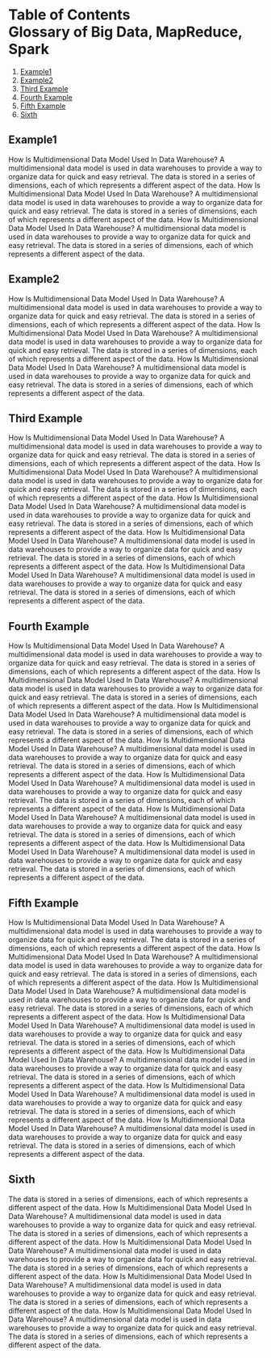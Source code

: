 # Table of Contents <br> Glossary of Big Data, MapReduce, Spark

1. [Example1](#example1)
2. [Example2](#example2)
3. [Third Example](#third-example)
4. [Fourth Example](#fourth-example)
5. [Fifth Example](#fifth-example)
6. [Sixth](#sixth)

## Example1
How Is Multidimensional Data Model Used In Data Warehouse? 
A multidimensional data model is used in data warehouses 
to provide a way to organize data for quick and easy retrieval. 
The data is stored in a series of dimensions, each of which 
represents a different aspect of the data.
How Is Multidimensional Data Model Used In Data Warehouse? 
A multidimensional data model is used in data warehouses 
to provide a way to organize data for quick and easy retrieval. 
The data is stored in a series of dimensions, each of which 
represents a different aspect of the data.
How Is Multidimensional Data Model Used In Data Warehouse? 
A multidimensional data model is used in data warehouses 
to provide a way to organize data for quick and easy retrieval. 
The data is stored in a series of dimensions, each of which 
represents a different aspect of the data.


## Example2
How Is Multidimensional Data Model Used In Data Warehouse? 
A multidimensional data model is used in data warehouses 
to provide a way to organize data for quick and easy retrieval. 
The data is stored in a series of dimensions, each of which 
represents a different aspect of the data.
How Is Multidimensional Data Model Used In Data Warehouse? 
A multidimensional data model is used in data warehouses 
to provide a way to organize data for quick and easy retrieval. 
The data is stored in a series of dimensions, each of which 
represents a different aspect of the data.
How Is Multidimensional Data Model Used In Data Warehouse? 
A multidimensional data model is used in data warehouses 
to provide a way to organize data for quick and easy retrieval. 
The data is stored in a series of dimensions, each of which 
represents a different aspect of the data.



## Third Example
How Is Multidimensional Data Model Used In Data Warehouse? 
A multidimensional data model is used in data warehouses 
to provide a way to organize data for quick and easy retrieval. 
The data is stored in a series of dimensions, each of which 
represents a different aspect of the data.
How Is Multidimensional Data Model Used In Data Warehouse? 
A multidimensional data model is used in data warehouses 
to provide a way to organize data for quick and easy retrieval. 
The data is stored in a series of dimensions, each of which 
represents a different aspect of the data.
How Is Multidimensional Data Model Used In Data Warehouse? 
A multidimensional data model is used in data warehouses 
to provide a way to organize data for quick and easy retrieval. 
The data is stored in a series of dimensions, each of which 
represents a different aspect of the data.
How Is Multidimensional Data Model Used In Data Warehouse? 
A multidimensional data model is used in data warehouses 
to provide a way to organize data for quick and easy retrieval. 
The data is stored in a series of dimensions, each of which 
represents a different aspect of the data.
How Is Multidimensional Data Model Used In Data Warehouse? 
A multidimensional data model is used in data warehouses 
to provide a way to organize data for quick and easy retrieval. 
The data is stored in a series of dimensions, each of which 
represents a different aspect of the data.



## Fourth Example
How Is Multidimensional Data Model Used In Data Warehouse? 
A multidimensional data model is used in data warehouses 
to provide a way to organize data for quick and easy retrieval. 
The data is stored in a series of dimensions, each of which 
represents a different aspect of the data.
How Is Multidimensional Data Model Used In Data Warehouse? 
A multidimensional data model is used in data warehouses 
to provide a way to organize data for quick and easy retrieval. 
The data is stored in a series of dimensions, each of which 
represents a different aspect of the data.
How Is Multidimensional Data Model Used In Data Warehouse? 
A multidimensional data model is used in data warehouses 
to provide a way to organize data for quick and easy retrieval. 
The data is stored in a series of dimensions, each of which 
represents a different aspect of the data.
How Is Multidimensional Data Model Used In Data Warehouse? 
A multidimensional data model is used in data warehouses 
to provide a way to organize data for quick and easy retrieval. 
The data is stored in a series of dimensions, each of which 
represents a different aspect of the data.
How Is Multidimensional Data Model Used In Data Warehouse? 
A multidimensional data model is used in data warehouses 
to provide a way to organize data for quick and easy retrieval. 
The data is stored in a series of dimensions, each of which 
represents a different aspect of the data.
How Is Multidimensional Data Model Used In Data Warehouse? 
A multidimensional data model is used in data warehouses 
to provide a way to organize data for quick and easy retrieval. 
The data is stored in a series of dimensions, each of which 
represents a different aspect of the data.
How Is Multidimensional Data Model Used In Data Warehouse? 
A multidimensional data model is used in data warehouses 
to provide a way to organize data for quick and easy retrieval. 
The data is stored in a series of dimensions, each of which 
represents a different aspect of the data.


## Fifth Example
How Is Multidimensional Data Model Used In Data Warehouse? 
A multidimensional data model is used in data warehouses 
to provide a way to organize data for quick and easy retrieval. 
The data is stored in a series of dimensions, each of which 
represents a different aspect of the data.
How Is Multidimensional Data Model Used In Data Warehouse? 
A multidimensional data model is used in data warehouses 
to provide a way to organize data for quick and easy retrieval. 
The data is stored in a series of dimensions, each of which 
represents a different aspect of the data.
How Is Multidimensional Data Model Used In Data Warehouse? 
A multidimensional data model is used in data warehouses 
to provide a way to organize data for quick and easy retrieval. 
The data is stored in a series of dimensions, each of which 
represents a different aspect of the data.
How Is Multidimensional Data Model Used In Data Warehouse? 
A multidimensional data model is used in data warehouses 
to provide a way to organize data for quick and easy retrieval. 
The data is stored in a series of dimensions, each of which 
represents a different aspect of the data.
How Is Multidimensional Data Model Used In Data Warehouse? 
A multidimensional data model is used in data warehouses 
to provide a way to organize data for quick and easy retrieval. 
The data is stored in a series of dimensions, each of which 
represents a different aspect of the data.
How Is Multidimensional Data Model Used In Data Warehouse? 
A multidimensional data model is used in data warehouses 
to provide a way to organize data for quick and easy retrieval. 
The data is stored in a series of dimensions, each of which 
represents a different aspect of the data.
How Is Multidimensional Data Model Used In Data Warehouse? 
A multidimensional data model is used in data warehouses 
to provide a way to organize data for quick and easy retrieval. 
The data is stored in a series of dimensions, each of which 
represents a different aspect of the data.


## Sixth
The data is stored in a series of dimensions, each of which 
represents a different aspect of the data.
How Is Multidimensional Data Model Used In Data Warehouse? 
A multidimensional data model is used in data warehouses 
to provide a way to organize data for quick and easy retrieval. 
The data is stored in a series of dimensions, each of which 
represents a different aspect of the data.
How Is Multidimensional Data Model Used In Data Warehouse? 
A multidimensional data model is used in data warehouses 
to provide a way to organize data for quick and easy retrieval. 
The data is stored in a series of dimensions, each of which 
represents a different aspect of the data.
How Is Multidimensional Data Model Used In Data Warehouse? 
A multidimensional data model is used in data warehouses 
to provide a way to organize data for quick and easy retrieval. 
The data is stored in a series of dimensions, each of which 
represents a different aspect of the data.
How Is Multidimensional Data Model Used In Data Warehouse? 
A multidimensional data model is used in data warehouses 
to provide a way to organize data for quick and easy retrieval. 
The data is stored in a series of dimensions, each of which 
represents a different aspect of the data.
